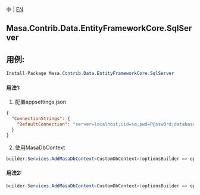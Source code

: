 中 | [EN](README.md)

## Masa.Contrib.Data.EntityFrameworkCore.SqlServer

## 用例:

```c#
Install-Package Masa.Contrib.Data.EntityFrameworkCore.SqlServer
```

#### 用法1:

1. 配置appsettings.json

``` appsettings.json
{
  "ConnectionStrings": {
    "DefaultConnection": "server=localhost;uid=sa;pwd=P@ssw0rd;database=identity"
  }
}
```

2. 使用MasaDbContext

``` C#
builder.Services.AddMasaDbContext<CustomDbContext>(optionsBuilder => optionsBuilder.UseFilter().UseSqlServer());
```

#### 用法2:

``` C#
builder.Services.AddMasaDbContext<CustomDbContext>(optionsBuilder => optionsBuilder.UseFilter().UseSqlServer("server=localhost;uid=sa;pwd=P@ssw0rd;database=identity"));
```